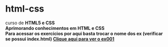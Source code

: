 # html-css
curso de  <STRONG>HTML5<STRONG> e <STRONG>CSS</STRONG><br>
Aprimorando conhecimentos em <STRONG>HTML</STRONG> e <STRONG>CSS</STRONG><br>
Para acessar os exercícios por aqui basta trocar o nome dos ex (verificar se possui index.html) 
<a href="https://peedrohfgraca.github.io/html-css/exercicios/ex001/index.html">Clique aqui para ver o ex001</a>

